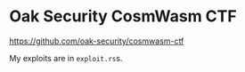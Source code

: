 # Oak Security CosmWasm CTF

https://github.com/oak-security/cosmwasm-ctf

My exploits are in `exploit.rs`s.
